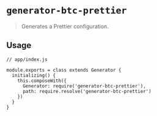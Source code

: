 # `generator-btc-prettier`

> Generates a Prettier configuration.

## Usage

```
// app/index.js

module.exports = class extends Generator {
  initializing() {
    this.composeWith({
      Generator: require('generator-btc-prettier'),
      path: require.resolve('generator-btc-prettier')
    })
  }
}
```
